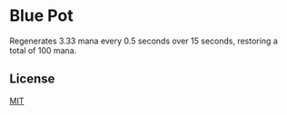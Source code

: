 # Blue Pot

Regenerates 3.33 mana every 0.5 seconds over 15 seconds, restoring a total of 100 mana.

## License
[MIT](https://choosealicense.com/licenses/mit/)